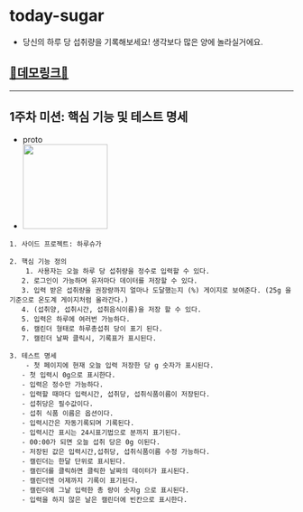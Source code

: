 # today-sugar

- 당신의 하루 당 섭취량을 기록해보세요! 생각보다 많은 양에 놀라실거에요.

## [🧨데모링크🧨](https://truthone.github.io/today-sugar/)

---
## 1주차 미션: 핵심 기능 및 테스트 명세

- proto 
- <img src="https://file.notion.so/f/s/ed0b5537-3ded-4cbb-99f2-4a5abcdcfc8f/Untitled.png?id=ced47843-fa41-46cb-8f18-e7fa8315d2de&table=block&spaceId=9d7f77b9-5b66-4153-b88c-edecfb1fb153&expirationTimestamp=1687576085862&signature=wCke5AcgIORI2_1qyghjC0725Kc0hRhEK91CUj9Tjn8&downloadName=Untitled.png" width="150px"></img>
```
1. 사이드 프로젝트: 하루슈가

2. 핵심 기능 정의
    1. 사용자는 오늘 하루 당 섭취량을 정수로 입력할 수 있다.
   2. 로그인이 가능하며 유저마다 데이터를 저장할 수 있다.
   3. 입력 받은 섭취량을 권장량까지 얼마나 도달했는지 (%) 게이지로 보여준다. (25g 을 기준으로 온도계 게이지처럼 올라간다.)
   4. (섭취양, 섭취시간, 섭취음식이름)을 저장 할 수 있다.
   5. 입력은 하루에 여러번 가능하다.
   6. 캘린더 형태로 하루총섭취 당이 표기 된다. 
   7. 캘린더 날짜 클릭시, 기록표가 표시된다.

3. 테스트 명세
    - 첫 페이지에 현재 오늘 입력 저장한 당 g 숫자가 표시된다.
   - 첫 입력시 0g으로 표시한다.
   - 입력은 정수만 가능하다.
   - 입력할 때마다 입력시간, 섭취당, 섭취식품이름이 저장된다.
   - 섭취당은 필수값이다.
   - 섭취 식품 이름은 옵션이다.
   - 입력시간은 자동기록되며 기록된다.
   - 입력시간 표시는 24시표기법으로 분까지 표기된다.
   - 00:00가 되면 오늘 섭취 당은 0g 이된다.
   - 저장된 값은 입력시간,섭취당, 섭취식품이름 수정 가능하다.
   - 캘린더는 한달 단위로 표시된다.
   - 캘린더를 클릭하면 클릭한 날짜의 데이터가 표시된다.
   - 캘린더엔 어제까지 기록이 표기된다.
   - 캘린더에 그날 입력한 총 량이 숫자g 으로 표시된다.
   - 입력을 하지 않은 날은 캘린더에 빈칸으로 표시한다.
```